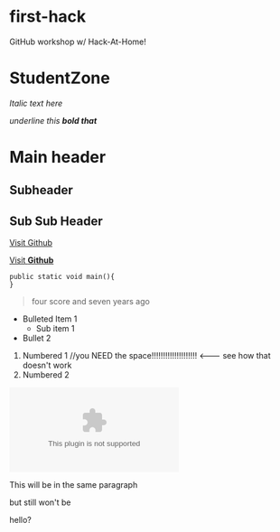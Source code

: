 # first-hack
GitHub workshop w/ Hack-At-Home!
# StudentZone

_Italic text here_

_underline this **bold that**_

# Main header

## Subheader

## Sub Sub Header

[Visit Github](http://github.com)

[Visit **Github**](http://github.com)

```
public static void main(){
}
```

> four score and seven years ago

- Bulleted Item 1
  - Sub item 1
- Bullet 2

1. Numbered 1 //you NEED the space!!!!!!!!!!!!!!!!!!!!  <--- see how that doesn't work
2. Numbered 2

![Picturethis!](www.google.com)

This will be
in the same paragraph

but still won't be

hello?